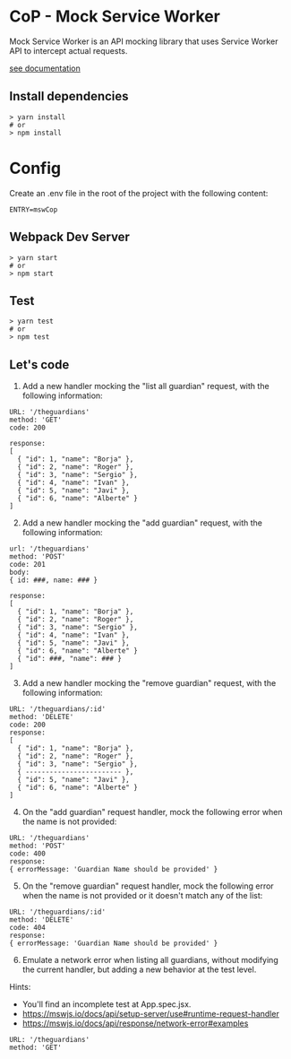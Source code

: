 # CoP - Mock Service Worker

Mock Service Worker is an API mocking library that uses Service Worker API to intercept actual requests.

[see documentation](https://mswjs.io/docs/)

## Install dependencies

```
> yarn install
# or
> npm install
```

# Config

Create an .env file in the root of the project with the following content:

```
ENTRY=mswCop
```

## Webpack Dev Server

```
> yarn start
# or
> npm start
```

## Test

```
> yarn test
# or
> npm test
```

## Let's code

1. Add a new handler mocking the "list all guardian" request, with the following information:

```
URL: '/theguardians'
method: 'GET'
code: 200

response:
[
  { "id": 1, "name": "Borja" },
  { "id": 2, "name": "Roger" },
  { "id": 3, "name": "Sergio" },
  { "id": 4, "name": "Ivan" },
  { "id": 5, "name": "Javi" },
  { "id": 6, "name": "Alberte" }
]
```

2. Add a new handler mocking the "add guardian" request, with the following information:

```
url: '/theguardians'
method: 'POST'
code: 201
body:
{ id: ###, name: ### }

response:
[
  { "id": 1, "name": "Borja" },
  { "id": 2, "name": "Roger" },
  { "id": 3, "name": "Sergio" },
  { "id": 4, "name": "Ivan" },
  { "id": 5, "name": "Javi" },
  { "id": 6, "name": "Alberte" }
  { "id": ###, "name": ### }
]
```

3. Add a new handler mocking the "remove guardian" request, with the following information:

```
URL: '/theguardians/:id'
method: 'DELETE'
code: 200
response:
[
  { "id": 1, "name": "Borja" },
  { "id": 2, "name": "Roger" },
  { "id": 3, "name": "Sergio" },
  { ------------------------ },
  { "id": 5, "name": "Javi" },
  { "id": 6, "name": "Alberte" }
]
```

4. On the "add guardian" request handler, mock the following error when the name is not provided:

```
URL: '/theguardians'
method: 'POST'
code: 400
response:
{ errorMessage: 'Guardian Name should be provided' }
```

5. On the "remove guardian" request handler, mock the following error when the name is not provided or it doesn't match any of the list:

```
URL: '/theguardians/:id'
method: 'DELETE'
code: 404
response:
{ errorMessage: 'Guardian Name should be provided' }
```

6. Emulate a network error when listing all guardians, without modifying the current handler, but adding a new behavior at the test level.

Hints:

- You'll find an incomplete test at App.spec.jsx.
- https://mswjs.io/docs/api/setup-server/use#runtime-request-handler
- https://mswjs.io/docs/api/response/network-error#examples

```
URL: '/theguardians'
method: 'GET'
```
